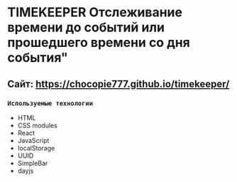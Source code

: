 # TIMEKEEPER Отслеживание времени до событий или прошедшего времени со дня события"
## Сайт: https://chocopie777.github.io/timekeeper/
### `Используемые технологии`

- HTML
- CSS modules
- React
- JavaScript
- localStorage
- UUID
- SimpleBar
- dayjs
